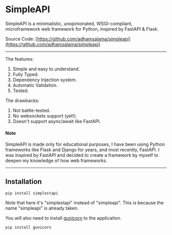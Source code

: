 # SimpleAPI

SimpleAPI is a minimalistic, unopinionated, WSGI-compliant, microframework web framework for Python, inspired by FastAPI & Flask.

Source Code: [https://github.com/adhamsalama/simpleapi](https://github.com/adhamsalama/simpleapi)

---

The features:

1. Simple and easy to understand.
1. Fully Typed.
1. Dependency Injection system.
1. Automatic Validation.
1. Tested.

The drawbacks:

1. Not battle-tested.
1. No websockets support (yet!).
1. Doesn't support async/await like FastAPI.

#### Note

SimpleAPI is made only for educational purposes, I have been using Python frameworks like Flask and Django for years, and most recently, FastAPI. I was inspired by FastAPI and decided to create a framework by myself to deepen my knowledge of how web frameworks.

---

## Installation

`pip install simplestapi`

Note that here it's "simplestapi" instead of "simpleapi". This is because the name "simpleapi" is already taken.

You will also need to install [gunicorn](https://gunicorn.org) to the application.

`pip install gunicorn`
